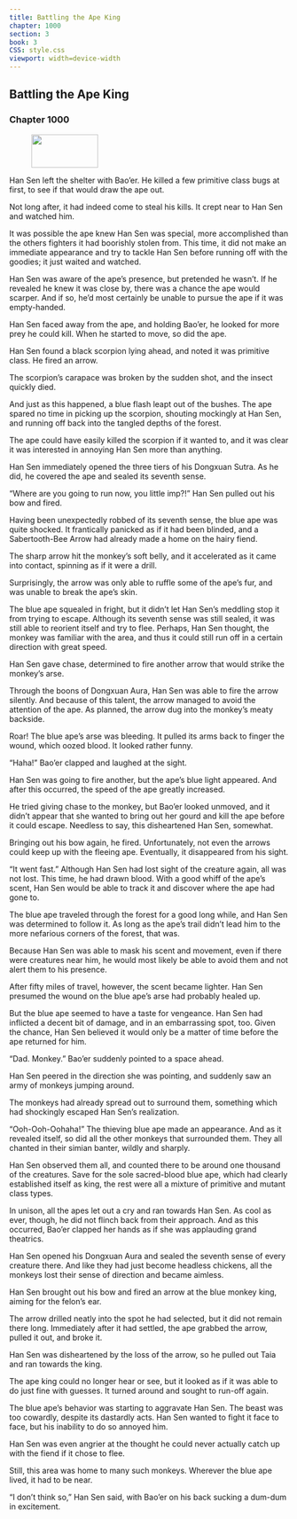 ```yaml
---
title: Battling the Ape King
chapter: 1000
section: 3
book: 3
CSS: style.css
viewport: width=device-width
---
```


## Battling the Ape King

### Chapter 1000

<figure>
	<img src="../Images/gem.gif" alt="" id="gem" width="120" height="60" />
</figure>

Han Sen left the shelter with Bao’er. He killed a few primitive class bugs at first, to see if that would draw the ape out.

Not long after, it had indeed come to steal his kills. It crept near to Han Sen and watched him.

It was possible the ape knew Han Sen was special, more accomplished than the others fighters it had boorishly stolen from. This time, it did not make an immediate appearance and try to tackle Han Sen before running off with the goodies; it just waited and watched.

Han Sen was aware of the ape’s presence, but pretended he wasn’t. If he revealed he knew it was close by, there was a chance the ape would scarper. And if so, he’d most certainly be unable to pursue the ape if it was empty-handed.

Han Sen faced away from the ape, and holding Bao’er, he looked for more prey he could kill. When he started to move, so did the ape.

Han Sen found a black scorpion lying ahead, and noted it was primitive class. He fired an arrow.

The scorpion’s carapace was broken by the sudden shot, and the insect quickly died.

And just as this happened, a blue flash leapt out of the bushes. The ape spared no time in picking up the scorpion, shouting mockingly at Han Sen, and running off back into the tangled depths of the forest.

The ape could have easily killed the scorpion if it wanted to, and it was clear it was interested in annoying Han Sen more than anything.

Han Sen immediately opened the three tiers of his Dongxuan Sutra. As he did, he covered the ape and sealed its seventh sense.

“Where are you going to run now, you little imp?!” Han Sen pulled out his bow and fired.

Having been unexpectedly robbed of its seventh sense, the blue ape was quite shocked. It frantically panicked as if it had been blinded, and a Sabertooth-Bee Arrow had already made a home on the hairy fiend.

The sharp arrow hit the monkey’s soft belly, and it accelerated as it came into contact, spinning as if it were a drill.

Surprisingly, the arrow was only able to ruffle some of the ape’s fur, and was unable to break the ape’s skin.

The blue ape squealed in fright, but it didn’t let Han Sen’s meddling stop it from trying to escape. Although its seventh sense was still sealed, it was still able to reorient itself and try to flee. Perhaps, Han Sen thought, the monkey was familiar with the area, and thus it could still run off in a certain direction with great speed.

Han Sen gave chase, determined to fire another arrow that would strike the monkey’s arse.

Through the boons of Dongxuan Aura, Han Sen was able to fire the arrow silently. And because of this talent, the arrow managed to avoid the attention of the ape. As planned, the arrow dug into the monkey’s meaty backside.

Roar! The blue ape’s arse was bleeding. It pulled its arms back to finger the wound, which oozed blood. It looked rather funny.

“Haha!” Bao’er clapped and laughed at the sight.

Han Sen was going to fire another, but the ape’s blue light appeared. And after this occurred, the speed of the ape greatly increased.

He tried giving chase to the monkey, but Bao’er looked unmoved, and it didn’t appear that she wanted to bring out her gourd and kill the ape before it could escape. Needless to say, this disheartened Han Sen, somewhat.

Bringing out his bow again, he fired. Unfortunately, not even the arrows could keep up with the fleeing ape. Eventually, it disappeared from his sight.

“It went fast.” Although Han Sen had lost sight of the creature again, all was not lost. This time, he had drawn blood. With a good whiff of the ape’s scent, Han Sen would be able to track it and discover where the ape had gone to.

The blue ape traveled through the forest for a good long while, and Han Sen was determined to follow it. As long as the ape’s trail didn’t lead him to the more nefarious corners of the forest, that was.

Because Han Sen was able to mask his scent and movement, even if there were creatures near him, he would most likely be able to avoid them and not alert them to his presence.

After fifty miles of travel, however, the scent became lighter. Han Sen presumed the wound on the blue ape’s arse had probably healed up.

But the blue ape seemed to have a taste for vengeance. Han Sen had inflicted a decent bit of damage, and in an embarrassing spot, too. Given the chance, Han Sen believed it would only be a matter of time before the ape returned for him.

“Dad. Monkey.” Bao’er suddenly pointed to a space ahead.

Han Sen peered in the direction she was pointing, and suddenly saw an army of monkeys jumping around.

The monkeys had already spread out to surround them, something which had shockingly escaped Han Sen’s realization.

“Ooh-Ooh-Oohaha!” The thieving blue ape made an appearance. And as it revealed itself, so did all the other monkeys that surrounded them. They all chanted in their simian banter, wildly and sharply.

Han Sen observed them all, and counted there to be around one thousand of the creatures. Save for the sole sacred-blood blue ape, which had clearly established itself as king, the rest were all a mixture of primitive and mutant class types.

In unison, all the apes let out a cry and ran towards Han Sen. As cool as ever, though, he did not flinch back from their approach. And as this occurred, Bao’er clapped her hands as if she was applauding grand theatrics.

Han Sen opened his Dongxuan Aura and sealed the seventh sense of every creature there. And like they had just become headless chickens, all the monkeys lost their sense of direction and became aimless.

Han Sen brought out his bow and fired an arrow at the blue monkey king, aiming for the felon’s ear.

The arrow drilled neatly into the spot he had selected, but it did not remain there long. Immediately after it had settled, the ape grabbed the arrow, pulled it out, and broke it.

Han Sen was disheartened by the loss of the arrow, so he pulled out Taia and ran towards the king.

The ape king could no longer hear or see, but it looked as if it was able to do just fine with guesses. It turned around and sought to run-off again.

The blue ape’s behavior was starting to aggravate Han Sen. The beast was too cowardly, despite its dastardly acts. Han Sen wanted to fight it face to face, but his inability to do so annoyed him.

Han Sen was even angrier at the thought he could never actually catch up with the fiend if it chose to flee.

Still, this area was home to many such monkeys. Wherever the blue ape lived, it had to be near.

“I don’t think so,” Han Sen said, with Bao’er on his back sucking a dum-dum in excitement.